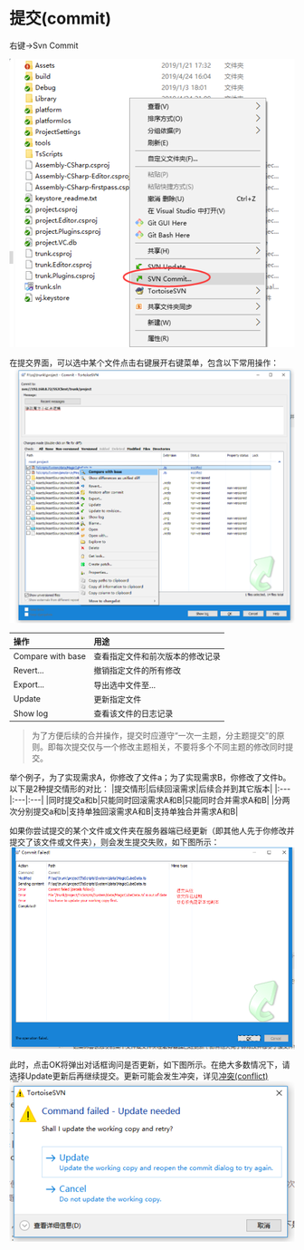 # 提交(commit)

右键->Svn Commit

![How to commit](images/commit01.png)

在提交界面，可以选中某个文件点击右键展开右键菜单，包含以下常用操作：
![Deal with files before commit](images/commit02.png)

|操作|用途|
|:---|:---|
|Compare with base|查看指定文件和前次版本的修改记录|
|Revert...|撤销指定文件的所有修改|
|Export...|导出选中文件至...|
|Update|更新指定文件|
|Show log|查看该文件的日志记录|

> 为了方便后续的合并操作，提交时应遵守“一次一主题，分主题提交”的原则。即每次提交仅与一个修改主题相关，不要将多个不同主题的修改同时提交。

举个例子，为了实现需求A，你修改了文件a；为了实现需求B，你修改了文件b。以下是2种提交情形的对比：
|提交情形|后续回滚需求|后续合并到其它版本|
|:---|:---|:---|
|同时提交a和b|只能同时回滚需求A和B|只能同时合并需求A和B|
|分两次分别提交a和b|支持单独回滚需求A和B|支持单独合并需求A和B|


如果你尝试提交的某个文件或文件夹在服务器端已经更新（即其他人先于你修改并提交了该文件或文件夹），则会发生提交失败，如下图所示：
![Commit fail because out of date](images/commit03.png)

此时，点击OK将弹出对话框询问是否更新，如下图所示。在绝大多数情况下，请选择Update更新后再继续提交。更新可能会发生冲突，详见[冲突(conflict)](//conflict.md)
![Query if update](images/commit04.png)